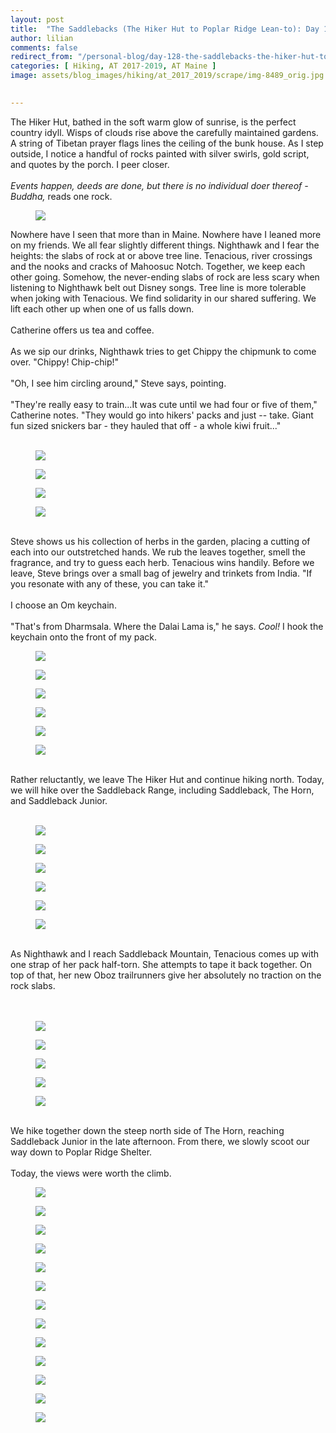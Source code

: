 ```yaml
---
layout: post  
title:  "The Saddlebacks (The Hiker Hut to Poplar Ridge Lean-to): Day 128"  
author: lilian  
comments: false  
redirect_from: "/personal-blog/day-128-the-saddlebacks-the-hiker-hut-to-poplar-ridge-lean-to/"
categories: [ Hiking, AT 2017-2019, AT Maine ]
image: assets/blog_images/hiking/at_2017_2019/scrape/img-8489_orig.jpg
                  

---
```

<a></a>The Hiker Hut, bathed in the soft warm glow of sunrise, is the perfect country idyll. Wisps of clouds rise above the carefully maintained gardens. A string of Tibetan prayer flags lines the ceiling of the bunk house. As I step outside, I notice a handful of rocks painted with silver swirls, gold script, and quotes by the porch. I peer closer.<br><br><a></a><em>Events happen, deeds are done, but there is no individual doer thereof - Buddha,</em> reads one rock.<br>

<figure><img src="{{site.baseurl}}/assets/blog_images/hiking/at_2017_2019/scrape/img-8447_orig.jpg" ></figure>

<a></a>Nowhere have I seen that more than in Maine. Nowhere have I leaned more on my friends. We all fear slightly different things. Nighthawk and I fear the heights: the slabs of rock at or above tree line. Tenacious, river crossings and the nooks and cracks of Mahoosuc Notch. Together, we keep each other going. Somehow, the never-ending slabs of rock are less scary when listening to Nighthawk belt out Disney songs. Tree line is more tolerable when joking with Tenacious. We find solidarity in our shared suffering. We lift each other up when one of us falls down.<br><br>Catherine offers us tea and coffee.<br><br>As we sip our drinks, Nighthawk tries to get Chippy the chipmunk to come over. "Chippy! Chip-chip!"<br><br>"Oh, I see him circling around," Steve says, pointing.<br><br>"They're really easy to train...It was cute until we had four or five of them," Catherine notes. "They would go into hikers' packs and just -- take. Giant fun sized snickers bar - they hauled that off - a whole kiwi fruit..."<br><br>

<figure><img src="{{site.baseurl}}/assets/blog_images/hiking/at_2017_2019/scrape/img-8452_orig.jpg" ></figure>

<figure><img src="{{site.baseurl}}/assets/blog_images/hiking/at_2017_2019/scrape/img-8453_orig.jpg" ></figure>

<figure><img src="{{site.baseurl}}/assets/blog_images/hiking/at_2017_2019/scrape/img-8455_orig.jpg" ></figure>

<figure><img src="{{site.baseurl}}/assets/blog_images/hiking/at_2017_2019/scrape/img-8458_orig.jpg" ></figure>

<a><br></a>Steve shows us his collection of herbs in the garden, placing a cutting of each into our outstretched hands. We rub the leaves together, smell the fragrance, and try to guess each herb. Tenacious wins handily. Before we leave, Steve brings over a small bag of jewelry and trinkets from India. "If you resonate with any of these, you can take it."<br><br>I choose an Om keychain.<br><br>"That's from Dharmsala. Where the Dalai Lama is," he says. <em>Cool!</em> I hook the keychain onto the front of my pack.<br>

<figure><img src="{{site.baseurl}}/assets/blog_images/hiking/at_2017_2019/scrape/img-8459_orig.jpg" ></figure>

<figure><img src="{{site.baseurl}}/assets/blog_images/hiking/at_2017_2019/scrape/img-8461_orig.jpg" ></figure>

<figure><img src="{{site.baseurl}}/assets/blog_images/hiking/at_2017_2019/scrape/img-8462_orig.jpg" ></figure>

<figure><img src="{{site.baseurl}}/assets/blog_images/hiking/at_2017_2019/scrape/img-8465_orig.jpg" ></figure>

<figure><img src="{{site.baseurl}}/assets/blog_images/hiking/at_2017_2019/scrape/img-8556_orig.jpg" ></figure>

<figure><img src="{{site.baseurl}}/assets/blog_images/hiking/at_2017_2019/scrape/img-8558_orig.jpg" ></figure>

<a></a><br>Rather reluctantly, we leave The Hiker Hut and continue hiking north. Today, we will hike over the Saddleback Range, including Saddleback, The Horn, and Saddleback Junior.<br><br>

<figure><img src="{{site.baseurl}}/assets/blog_images/hiking/at_2017_2019/scrape/img-8468_orig.jpg" ></figure>

<figure><img src="{{site.baseurl}}/assets/blog_images/hiking/at_2017_2019/scrape/img-8471_orig.jpg" ></figure>

<figure><img src="{{site.baseurl}}/assets/blog_images/hiking/at_2017_2019/scrape/img-8472_orig.jpg" ></figure>

<figure><img src="{{site.baseurl}}/assets/blog_images/hiking/at_2017_2019/scrape/img-8478_orig.jpg" ></figure>

<figure><img src="{{site.baseurl}}/assets/blog_images/hiking/at_2017_2019/scrape/img-8479_orig.jpg" ></figure>

<figure><img src="{{site.baseurl}}/assets/blog_images/hiking/at_2017_2019/scrape/img-8480_orig.jpg" ></figure>

<a><br></a>As Nighthawk and I reach Saddleback Mountain, Tenacious comes up with one strap of her pack half-torn. She attempts to tape it back together. On top of that, her new Oboz trailrunners give her absolutely no traction on the rock slabs.<br><br><br>

<figure><img src="{{site.baseurl}}/assets/blog_images/hiking/at_2017_2019/scrape/img-8484_orig.jpg" ></figure>

<figure><img src="{{site.baseurl}}/assets/blog_images/hiking/at_2017_2019/scrape/img-8485_orig.jpg" ></figure>

<figure><img src="{{site.baseurl}}/assets/blog_images/hiking/at_2017_2019/scrape/img-8487_orig.jpg" ></figure>

<figure><img src="{{site.baseurl}}/assets/blog_images/hiking/at_2017_2019/scrape/img-8493_orig.jpg" ></figure>

<figure><img src="{{site.baseurl}}/assets/blog_images/hiking/at_2017_2019/scrape/img-8489_orig.jpg" ></figure>

<a><br></a>We hike together down the steep north side of The Horn, reaching Saddleback Junior in the late afternoon. From there, we slowly scoot our way down to Poplar Ridge Shelter.<br><br>Today, the views were worth the climb.<br>

<figure><img src="{{site.baseurl}}/assets/blog_images/hiking/at_2017_2019/scrape/img-8496_orig.jpg" ></figure>

<figure><img src="{{site.baseurl}}/assets/blog_images/hiking/at_2017_2019/scrape/img-8499_orig.jpg" ></figure>

<figure><img src="{{site.baseurl}}/assets/blog_images/hiking/at_2017_2019/scrape/img-8500_orig.jpg" ></figure>

<figure><img src="{{site.baseurl}}/assets/blog_images/hiking/at_2017_2019/scrape/img-8501_orig.jpg" ></figure>

<figure><img src="{{site.baseurl}}/assets/blog_images/hiking/at_2017_2019/scrape/img-8504_orig.jpg" ></figure>

<figure><img src="{{site.baseurl}}/assets/blog_images/hiking/at_2017_2019/scrape/img-8505_orig.jpg" ></figure>

<figure><img src="{{site.baseurl}}/assets/blog_images/hiking/at_2017_2019/scrape/img-8512_orig.jpg" ></figure>

<figure><img src="{{site.baseurl}}/assets/blog_images/hiking/at_2017_2019/scrape/img-8513_orig.jpg" ></figure>

<figure><img src="{{site.baseurl}}/assets/blog_images/hiking/at_2017_2019/scrape/img-8514_orig.jpg" ></figure>

<figure><img src="{{site.baseurl}}/assets/blog_images/hiking/at_2017_2019/scrape/img-8516_orig.jpg" ></figure>

<figure><img src="{{site.baseurl}}/assets/blog_images/hiking/at_2017_2019/scrape/img-8518_orig.jpg" ></figure>

<figure><img src="{{site.baseurl}}/assets/blog_images/hiking/at_2017_2019/scrape/img-8519_orig.jpg" ></figure>

<figure><img src="{{site.baseurl}}/assets/blog_images/hiking/at_2017_2019/scrape/img-9521_6_orig.jpg" ></figure>